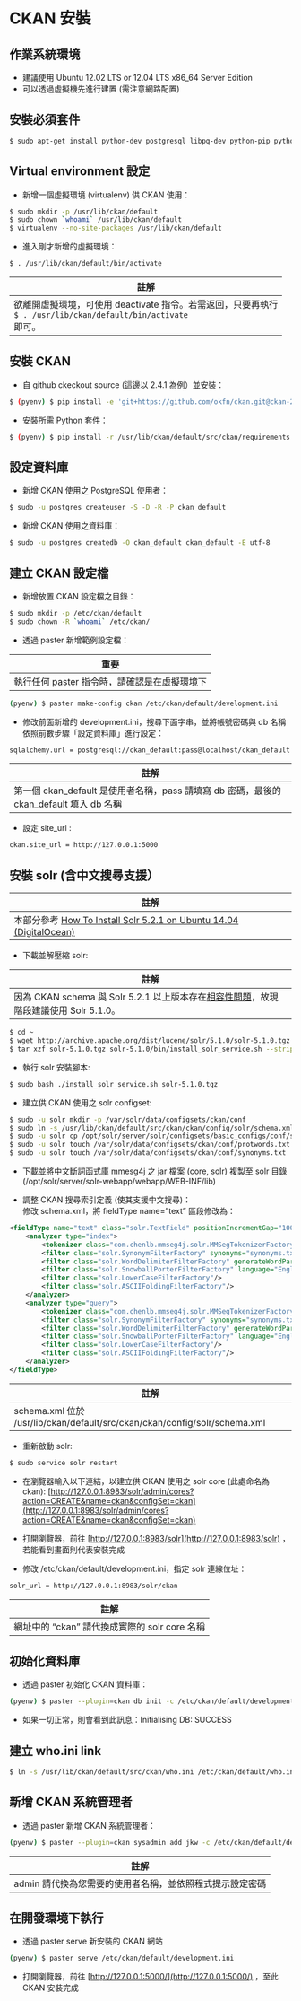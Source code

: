 # CKAN 安裝

## 作業系統環境

* 建議使用 Ubuntu 12.02 LTS or 12.04 LTS x86_64 Server Edition
* 可以透過虛擬機先進行建置 (需注意網路配置)

## 安裝必須套件

```Bash
$ sudo apt-get install python-dev postgresql libpq-dev python-pip python-virtualenv git-core solr-jetty openjdk-6-jdk
```

## Virtual environment 設定

* 新增一個虛擬環境 (virtualenv) 供 CKAN 使用：
```bash
$ sudo mkdir -p /usr/lib/ckan/default
$ sudo chown `whoami` /usr/lib/ckan/default
$ virtualenv --no-site-packages /usr/lib/ckan/default
```

* 進入剛才新增的虛擬環境：
```bash
$ . /usr/lib/ckan/default/bin/activate
```

| 註解 |
| -- |
| 欲離開虛擬環境，可使用 deactivate 指令。若需返回，只要再執行<br>```$ . /usr/lib/ckan/default/bin/activate``` <br>即可。 |

## 安裝 CKAN

* 自 github ckeckout source (這邊以 2.4.1 為例）並安裝：
```Bash
$ (pyenv) $ pip install -e 'git+https://github.com/okfn/ckan.git@ckan-2.4.1#egg=ckan'
```

* 安裝所需 Python 套件：
```Bash
$ (pyenv) $ pip install -r /usr/lib/ckan/default/src/ckan/requirements.txt
```

## 設定資料庫

* 新增 CKAN 使用之 PostgreSQL 使用者：
```Bash
$ sudo -u postgres createuser -S -D -R -P ckan_default
```

* 新增 CKAN 使用之資料庫：
```Bash
$ sudo -u postgres createdb -O ckan_default ckan_default -E utf-8
```

## 建立 CKAN 設定檔

* 新增放置 CKAN 設定檔之目錄：
```Bash
$ sudo mkdir -p /etc/ckan/default
$ sudo chown -R `whoami` /etc/ckan/
```

* 透過 paster 新增範例設定檔：

| 重要 |
| -- |
| 執行任何 paster 指令時，請確認是在虛擬環境下 |
```Bash
(pyenv) $ paster make-config ckan /etc/ckan/default/development.ini
```

* 修改前面新增的 development.ini，搜尋下面字串，並將帳號密碼與 db 名稱依照前數步驟「設定資料庫」進行設定：
```Bash
sqlalchemy.url = postgresql://ckan_default:pass@localhost/ckan_default
```

| 註解 |
| -- |
| 第一個 ckan_default 是使用者名稱，pass 請填寫 db 密碼，最後的 ckan_default 填入 db 名稱 |

* 設定 site_url :
```Bash
ckan.site_url = http://127.0.0.1:5000
```

## 安裝 solr (含中文搜尋支援）

| 註解 |
| -- |
| 本部分參考 [How To Install Solr 5.2.1 on Ubuntu 14.04 (DigitalOcean)](https://www.digitalocean.com/community/tutorials/how-to-install-solr-5-2-1-on-ubuntu-14-04) |

* 下載並解壓縮 solr:

| 註解 |
| -- |
| 因為 CKAN schema 與 Solr 5.2.1 以上版本存在[相容性問題](https://github.com/ckan/ckan/issues/2524)，故現階段建議使用 Solr 5.1.0。 |
```Bash
$ cd ~
$ wget http://archive.apache.org/dist/lucene/solr/5.1.0/solr-5.1.0.tgz
$ tar xzf solr-5.1.0.tgz solr-5.1.0/bin/install_solr_service.sh --strip-components=2
```

* 執行 solr 安裝腳本:
```Bash
$ sudo bash ./install_solr_service.sh solr-5.1.0.tgz
```

* 建立供 CKAN 使用之 solr configset:
```Bash
$ sudo -u solr mkdir -p /var/solr/data/configsets/ckan/conf
$ sudo ln -s /usr/lib/ckan/default/src/ckan/ckan/config/solr/schema.xml /var/solr/data/configsets/ckan/conf/schema.xml
$ sudo -u solr cp /opt/solr/server/solr/configsets/basic_configs/conf/solrconfig.xml /var/solr/data/configsets/ckan/conf/.
$ sudo -u solr touch /var/solr/data/configsets/ckan/conf/protwords.txt
$ sudo -u solr touch /var/solr/data/configsets/ckan/conf/synonyms.txt
```

* 下載並將中文斷詞函式庫 [mmesg4j](http://jkwpro.no-ip.info:8080/ckan2/ckan) 之 jar 檔案 (core, solr) 複製至 solr 目錄 (/opt/solr/server/solr-webapp/webapp/WEB-INF/lib)

* 調整 CKAN 搜尋索引定義 (使其支援中文搜尋)：<br>修改 schema.xml，將 fieldType name=”text” 區段修改為：
```XML
<fieldType name="text" class="solr.TextField" positionIncrementGap="100">
    <analyzer type="index">
        <tokenizer class="com.chenlb.mmseg4j.solr.MMSegTokenizerFactory" mode="max-word"/>
        <filter class="solr.SynonymFilterFactory" synonyms="synonyms.txt" ignoreCase="true" expand="true"/>
        <filter class="solr.WordDelimiterFilterFactory" generateWordParts="1" generateNumberParts="1" catenateWords="0" catenateNumbers="0" catenateAll="0" splitOnCaseChange="1"/>
        <filter class="solr.SnowballPorterFilterFactory" language="English" protected="protwords.txt"/>
        <filter class="solr.LowerCaseFilterFactory"/>
        <filter class="solr.ASCIIFoldingFilterFactory"/>
    </analyzer>
    <analyzer type="query">
        <tokenizer class="com.chenlb.mmseg4j.solr.MMSegTokenizerFactory" mode="max-word"/>
        <filter class="solr.SynonymFilterFactory" synonyms="synonyms.txt" ignoreCase="true" expand="true"/>
        <filter class="solr.WordDelimiterFilterFactory" generateWordParts="1" generateNumberParts="1" catenateWords="0" catenateNumbers="0" catenateAll="0" splitOnCaseChange="1"/>
        <filter class="solr.SnowballPorterFilterFactory" language="English" protected="protwords.txt"/>
        <filter class="solr.LowerCaseFilterFactory"/>
        <filter class="solr.ASCIIFoldingFilterFactory"/>
    </analyzer>
</fieldType>
```

| 註解 |
| -- |
| schema.xml 位於 /usr/lib/ckan/default/src/ckan/ckan/config/solr/schema.xml |

* 重新啟動 solr:
```Bash
$ sudo service solr restart
```

* 在瀏覽器輸入以下連結，以建立供 CKAN 使用之 solr core (此處命名為 ckan):
[http://127.0.0.1:8983/solr/admin/cores?action=CREATE&name=ckan&configSet=ckan](http://127.0.0.1:8983/solr/admin/cores?action=CREATE&name=ckan&configSet=ckan)

* 打開瀏覽器，前往 [http://127.0.0.1:8983/solr](http://127.0.0.1:8983/solr) ，若能看到畫面則代表安裝完成
* 修改 /etc/ckan/default/development.ini，指定 solr 連線位址：
```Bash
solr_url = http://127.0.0.1:8983/solr/ckan
```

| 註解 |
| -- |
| 網址中的 “ckan” 請代換成實際的 solr core 名稱 |

## 初始化資料庫

* 透過 paster 初始化 CKAN 資料庫：
```Bash
(pyenv) $ paster --plugin=ckan db init -c /etc/ckan/default/development.ini	
```

* 如果一切正常，則會看到此訊息：Initialising DB: SUCCESS

## 建立 who.ini link

```Bash
$ ln -s /usr/lib/ckan/default/src/ckan/who.ini /etc/ckan/default/who.ini
```

## 新增 CKAN 系統管理者

* 透過 paster 新增 CKAN 系統管理者：
```Bash
(pyenv) $ paster --plugin=ckan sysadmin add jkw -c /etc/ckan/default/development.ini	
```

| 註解 |
| -- |
| admin 請代換為您需要的使用者名稱，並依照程式提示設定密碼 |

## 在開發環境下執行

* 透過 paster serve 新安裝的 CKAN 網站
```Bash
(pyenv) $ paster serve /etc/ckan/default/development.ini
```

* 打開瀏覽器，前往 [http://127.0.0.1:5000/](http://127.0.0.1:5000/) ，至此 CKAN 安裝完成















